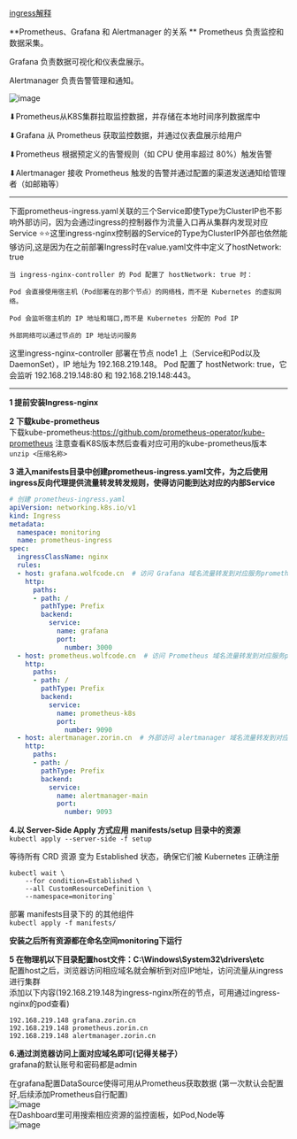 [ingress解释](https://github.com/Zorinman/K8S/blob/main/k8s%E5%9F%BA%E7%A1%80/%E6%9C%AF%E8%AF%AD%E8%A7%A3%E6%9E%90/Ingress.md)  

**Prometheus、Grafana 和 Alertmanager 的关系  **
Prometheus 负责监控和数据采集。  

Grafana 负责数据可视化和仪表盘展示。  

Alertmanager 负责告警管理和通知。  

![image](https://github.com/user-attachments/assets/7b27a44e-63aa-4299-b5ba-e69e2bf1fc58)


⬇Prometheus从K8S集群拉取监控数据，并存储在本地时间序列数据库中    
			 
⬇Grafana 从 Prometheus 获取监控数据，并通过仪表盘展示给用户    
			
⬇Prometheus 根据预定义的告警规则（如 CPU 使用率超过 80%）触发告警  
			
⬇Alertmanager 接收 Prometheus 触发的告警并通过配置的渠道发送通知给管理者（如邮箱等）


--------
下面prometheus-ingress.yaml关联的三个Service即使Type为ClusterIP也不影响外部访问，因为会通过ingress的控制器作为流量入口再从集群内发现对应Service
⭐⭐这里ingress-nginx控制器的Service的Type为ClusterIP外部也依然能够访问,这是因为在之前部署Ingress时在value.yaml文件中定义了hostNetwork: true
```
当 ingress-nginx-controller 的 Pod 配置了 hostNetwork: true 时：

Pod 会直接使用宿主机（Pod部署在的那个节点）的网络栈，而不是 Kubernetes 的虚拟网络。

Pod 会监听宿主机的 IP 地址和端口,而不是 Kubernetes 分配的 Pod IP

外部网络可以通过节点的 IP 地址访问服务
```
这里ingress-nginx-controller 部署在节点 node1 上（Service和Pod以及DaemonSet），IP 地址为 192.168.219.148。 Pod 配置了 hostNetwork: true，它会监听 192.168.219.148:80 和 192.168.219.148:443。  

------
**1 提前安装Ingress-nginx**

 
 
**2 下载kube-prometheus**  
下载kube-prometheus:https://github.com/prometheus-operator/kube-prometheus
注意查看K8S版本然后查看对应可用的kube-prometheus版本
`unzip <压缩名称>`


**3 进入manifests目录中创建prometheus-ingress.yaml文件，为之后使用ingress反向代理提供流量转发转发规则，使得访问能到达对应的内部Service**
```yaml
# 创建 prometheus-ingress.yaml
apiVersion: networking.k8s.io/v1
kind: Ingress
metadata:
  namespace: monitoring
  name: prometheus-ingress
spec:
  ingressClassName: nginx
  rules:
  - host: grafana.wolfcode.cn  # 访问 Grafana 域名流量转发到对应服务prometheus-k8s 
    http:
      paths:
      - path: /
        pathType: Prefix
        backend:
          service:
            name: grafana
            port:
              number: 3000
  - host: prometheus.wolfcode.cn  # 访问 Prometheus 域名流量转发到对应服务prometheus-k8s 
    http:
      paths:
      - path: /
        pathType: Prefix
        backend:
          service:
            name: prometheus-k8s 
            port:
              number: 9090
  - host: alertmanager.zorin.cn  # 外部访问 alertmanager 域名流量转发到对应服务alertmanager-main
    http:
      paths:
      - path: /
        pathType: Prefix
        backend:
          service:
            name: alertmanager-main
            port:
              number: 9093

```




**4.以 Server-Side Apply 方式应用 manifests/setup 目录中的资源**  
`kubectl apply --server-side -f setup`

等待所有 CRD 资源 变为 Established 状态，确保它们被 Kubernetes 正确注册  
```commandline
kubectl wait \  
	--for condition=Established \  
	--all CustomResourceDefinition \
	--namespace=monitoring`  
```



部署 manifests目录下的 的其他组件  
`kubectl apply -f manifests/`

**安装之后所有资源都在命名空间monitoring下运行**




**5 在物理机以下目录配置host文件：C:\Windows\System32\drivers\etc**  
配置host之后，浏览器访问相应域名就会解析到对应IP地址，访问流量从ingress进行集群  
添加以下内容(192.168.219.148为ingress-nginx所在的节点，可用通过ingress-nginx的pod查看)  
```commandline
192.168.219.148 grafana.zorin.cn
192.168.219.148 prometheus.zorin.cn
192.168.219.148 alertmanager.zorin.cn
```
**6.通过浏览器访问上面对应域名即可(记得关梯子）**  
grafana的默认账号和密码都是admin

在grafana配置DataSource使得可用从Prometheus获取数据 (第一次默认会配置好,后续添加Prometheus自行配置)  
![image](https://github.com/user-attachments/assets/57baa4d1-bbce-4490-9830-c625c57a62d1)    
在Dashboard里可用搜索相应资源的监控面板，如Pod,Node等  
![image](https://github.com/user-attachments/assets/963f0c3f-3462-4f08-a972-adcf3be00aa6)



